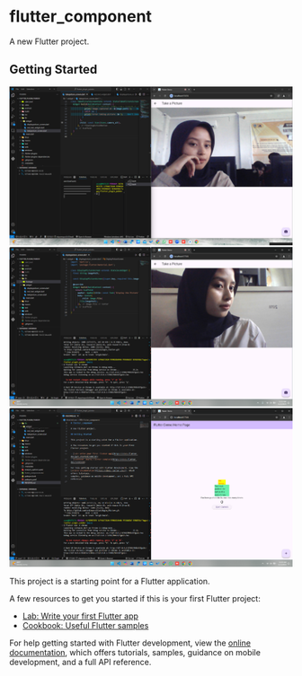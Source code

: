 # flutter_component

A new Flutter project.

## Getting Started


![screenshot](lib/footage/Screenshot%202024-11-05%20103035.png)
![screenshot](lib/footage/Screenshot%202024-11-05%20112248.png)
![screenshot](lib/footage/Screenshot%202024-11-05%20112342.png)


This project is a starting point for a Flutter application.

A few resources to get you started if this is your first Flutter project:

- [Lab: Write your first Flutter app](https://docs.flutter.dev/get-started/codelab)
- [Cookbook: Useful Flutter samples](https://docs.flutter.dev/cookbook)

For help getting started with Flutter development, view the
[online documentation](https://docs.flutter.dev/), which offers tutorials,
samples, guidance on mobile development, and a full API reference.

